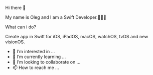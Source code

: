 Hi there 👋


My name is Oleg and I am a Swift Developer.👨🏻‍💻

What can i do?

Create app in Swift for iOS, iPadOS, macOS, watchOS, tvOS and new visionOS.






- 👀 I’m interested in ...
- 🌱 I’m currently learning ...
- 💞️ I’m looking to collaborate on ...
- 📫 How to reach me ...

<!---
OlegYakushin/OlegYakushin is a ✨ special ✨ repository because its `README.md` (this file) appears on your GitHub profile.
You can click the Preview link to take a look at your changes.
--->
